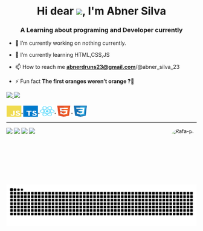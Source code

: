
<h1 align="center">Hi dear <img src="https://raw.githubusercontent.com/kaueMarques/kaueMarques/master/hi.gif" width="30px">, I'm Abner Silva</h1>
<h3 align="center">A Learning about programing and Developer currently</h3>

- 🔭 I’m currently working on nothing currently.

- 🌱 I’m currently learning HTML,CSS,JS

- 📫 How to reach me **abnerdruns23@gmail.com**/@abner_silva_23

- ⚡ Fun fact  **The first oranges weren’t orange ?🤔**

<div style="display: inline-block"  align="center" >
  <a href="https://github.com/Abner-Silva">
  <img height="150em" src="https://github-readme-stats.vercel.app/api?username=Abner-Silva&show_icons=true&theme=dracula&include_all_commits=true&count_private=true"/>
  <img height="150em" src="https://github-readme-stats.vercel.app/api/top-langs/?username=Abner-Silva&layout=compact&langs_count=7&theme=dracula"/>
</div>
  
  <div style="display: inline_block"><br>
  <img align="center" alt="Rafa-Js" height="30" width="40" src="https://raw.githubusercontent.com/devicons/devicon/master/icons/javascript/javascript-plain.svg">
  <img align="center" alt="Rafa-Ts" height="30" width="40" src="https://raw.githubusercontent.com/devicons/devicon/master/icons/typescript/typescript-plain.svg">
  <img align="center" alt="Rafa-React" height="30" width="40" src="https://raw.githubusercontent.com/devicons/devicon/master/icons/react/react-original.svg">
  <img align="center" alt="Rafa-HTML" height="30" width="40" src="https://raw.githubusercontent.com/devicons/devicon/master/icons/html5/html5-original.svg">
  <img align="center" alt="Rafa-CSS" height="30" width="40" src="https://raw.githubusercontent.com/devicons/devicon/master/icons/css3/css3-original.svg">
</div>
  
  <hr></hr>
  
  <div> 
  <a href="https://www.youtube.com/channel/UCxYcXget2IdOvPPCfDwwvrA" target="_blank"><img src="https://img.shields.io/badge/YouTube-FF0000?style=for-the-badge&logo=youtube&logoColor=white" target="_blank"></a>
  <a href="https://www.instagram.com/programador_abner/" target="_blank"><img src="https://img.shields.io/badge/-Instagram-%23E4405F?style=for-the-badge&logo=instagram&logoColor=white" target="_blank"></a>
 <a href="https://discord.gg/jFMQ4VtC" target="_blank"><img src="https://img.shields.io/badge/Discord-7289DA?style=for-the-badge&logo=discord&logoColor=white" target="_blank"></a> 
  <a href = "mailto:abnerdruns23@gmail.com"><img src="https://img.shields.io/badge/-Gmail-%23333?style=for-the-badge&logo=gmail&logoColor=white" target="_blank"></a>
 <img align="right" alt="Rafa-pic" height="150" style="border-radius:50px;" src="https://preview.redd.it/19sppwhf4zv41.jpg?auto=webp&s=5f9cab89dd1ccbdae1702ab20c89629712a0cc09">
</div>
 
  ![Snake animation](https://github.com/Abner-Silva/Abner-Silva/blob/output/github-contribution-grid-snake.svg)
 
</div>




<!--<img src="https://github-readme-stats.vercel.app/api?username=maykbrito&show_icons=true" alt="maykbrito"/> -->


<!---### Oiii!!/Hello!!👋

- 🔭 I’m currently working on nothing currently.
- 🌱 I’m currently learning HTML,CSS,JS
- 🤔 I’m looking for help with JS/Java/C#
- 📫 How to reach me: @abner_silva_23--->
